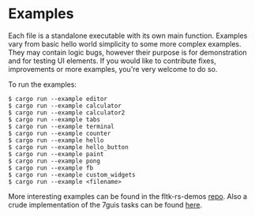 # Examples

Each file is a standalone executable with its own main function. Examples vary from basic hello world simplicity to some more complex examples. They may contain logic bugs, however their purpose is for demonstration and for testing UI elements. If you would like to contribute fixes, improvements or more examples, you're very welcome to do so.

To run the examples: 
```
$ cargo run --example editor
$ cargo run --example calculator
$ cargo run --example calculator2
$ cargo run --example tabs
$ cargo run --example terminal
$ cargo run --example counter
$ cargo run --example hello
$ cargo run --example hello_button
$ cargo run --example paint
$ cargo run --example pong
$ cargo run --example fb
$ cargo run --example custom_widgets
$ cargo run --example <filename>
```

More interesting examples can be found in the fltk-rs-demos [repo](https://github.com/MoAlyousef/fltk-rs-demos).
Also a crude implementation of the 7guis tasks can be found [here](https://github.com/MoAlyousef/fltk7guis).
